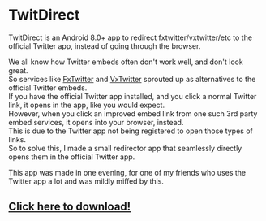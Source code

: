# TwitDirect

TwitDirect is an Android 8.0+ app to redirect fxtwitter/vxtwitter/etc to the official Twitter app, instead of going through the browser.

We all know how Twitter embeds often don't work well, and don't look great.  
So services like [FxTwitter](https://github.com/FixTweet/FxTwitter) and [VxTwitter](https://github.com/dylanpdx/BetterTwitFix)
sprouted up as alternatives to the official Twitter embeds.  
If you have the official Twitter app installed, and you click a normal Twitter link, it opens in the app, like you would expect.  
However, when you click an improved embed link from one such 3rd party embed services, it opens into your browser, instead.  
This is due to the Twitter app not being registered to open those types of links.  
So to solve this, I made a small redirector app that seamlessly directly opens them in the official Twitter app.

This app was made in one evening, for one of my friends who uses the Twitter app a lot and was mildly miffed by this.

## [Click here to download!](../../releases/latest)

